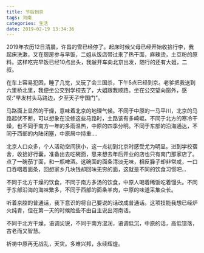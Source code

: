 ```yaml
---
title: 节后到京
tags: 河南
categories: 生活
date: 2019-02-19 13:34:36
---
```


<script type="text/x-mathjax-config">
  MathJax.Hub.Config({tex2jax: {inlineMath: [['$','$'], ['\\(','\\)']]}});
</script>
<script type="text/javascript" async
  src="https://wujilingfeng.top/MathJax/MathJax.js?config=TeX-AMS_CHTML">
</script>




<!--more-->

2019年农历12日清晨，许昌的雪已经停了。起床时候父母已经开始收拾行李，我起床洗漱，又在厨房参与早饭，二姐从饭店带过来了热干面，麻辣烫，土豆粉的原料。这样吃完早饭已经10点出头，我爸开车向北京出发，随行的还有大姐，二叔。

在车上容易犯困，睡了几觉，又玩了会三国杀，下午5点已经到京。老爹把我送到六里桥北里，我便坐公交到学校去了，大姐跟我顺路。坐在公交望向窗外，感叹:"早发村头马路边，夕至天子守国门"。

马路面上显然的干燥，意味着北京的地理气候。不同于中原的一马平川，北京的马路起伏不断，可以想象在没修这些马路时，土路该有多崎岖。不同于北方的寒冷干燥，也不同于南方一年的多雨温热，中原的四季分明。不同于东部的沿海通达，不同于西部的内陆闭塞，中原居中持重....

北京人口众多，个人活动空间狭小，这一点初到北京时感受尤为明显。进到学校宿舍，收拾好行囊，准备出去吃碗面，思来想去年后开业的店也只有南门那家店了。点了一碗茄丁面，和一瓶啤酒。这碗面的面条清淡无味，相反臊子却非常咸，一口口吞咽着面条，回想家乡几块钱却回味无穷的面，这就是不同的饮食习惯吧...

不同于北方干燥的饮食，不同于南方多汤的饮食，中原人喝着稀饭吃着馒头。不同于东部沿海的海味繁多，不同于西部的面条羊肉，中原的味道采集众长。

听着京腔的普通话，我下意识的将自己要说的话改成普通话。这项技能我想已经炉火纯青，但在第一天的时候险些不由自主说出河南话。

不同于北方干燥，语调尖锐，不同于南方湿润，语调低沉，中原的话，高低错落，古老而又智慧。

祈祷中原再无战乱，天灾。多难兴邦，永续辉煌。